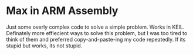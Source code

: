 # Max in ARM Assembly 
Just some overly complex code to solve a simple problem.  Works in KEIL.  Definately more effiecient ways to solve this problem, but I was too tired to think of them and preferred copy-and-paste-ing my code repeatedly.  If its stupid but works, its not stupid.
